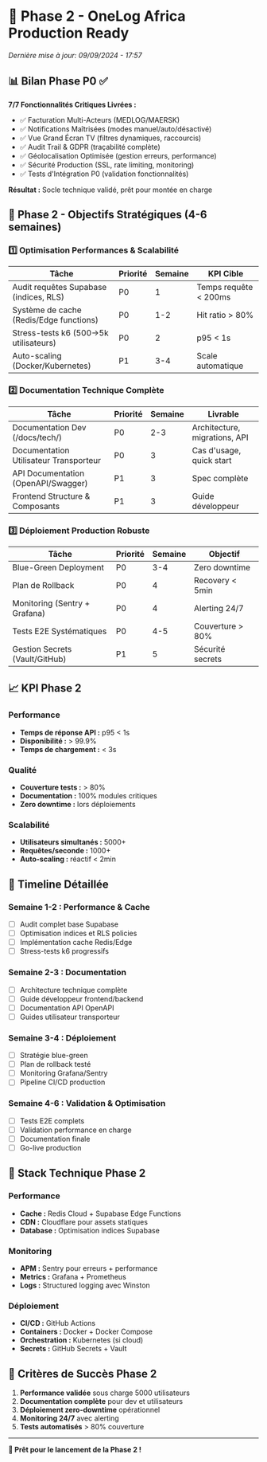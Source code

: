 # 🚀 Phase 2 - OneLog Africa Production Ready

*Dernière mise à jour: 09/09/2024 - 17:57*

## 📊 Bilan Phase P0 ✅

**7/7 Fonctionnalités Critiques Livrées :**
- ✅ Facturation Multi-Acteurs (MEDLOG/MAERSK)
- ✅ Notifications Maîtrisées (modes manuel/auto/désactivé)
- ✅ Vue Grand Écran TV (filtres dynamiques, raccourcis)
- ✅ Audit Trail & GDPR (traçabilité complète)
- ✅ Géolocalisation Optimisée (gestion erreurs, performance)
- ✅ Sécurité Production (SSL, rate limiting, monitoring)
- ✅ Tests d'Intégration P0 (validation fonctionnalités)

**Résultat :** Socle technique validé, prêt pour montée en charge

## 🎯 Phase 2 - Objectifs Stratégiques (4-6 semaines)

### 1️⃣ **Optimisation Performances & Scalabilité**

| Tâche | Priorité | Semaine | KPI Cible |
|-------|----------|---------|-----------|
| Audit requêtes Supabase (indices, RLS) | P0 | 1 | Temps requête < 200ms |
| Système de cache (Redis/Edge functions) | P0 | 1-2 | Hit ratio > 80% |
| Stress-tests k6 (500→5k utilisateurs) | P0 | 2 | p95 < 1s |
| Auto-scaling (Docker/Kubernetes) | P1 | 3-4 | Scale automatique |

### 2️⃣ **Documentation Technique Complète**

| Tâche | Priorité | Semaine | Livrable |
|-------|----------|---------|----------|
| Documentation Dev (/docs/tech/) | P0 | 2-3 | Architecture, migrations, API |
| Documentation Utilisateur Transporteur | P0 | 3 | Cas d'usage, quick start |
| API Documentation (OpenAPI/Swagger) | P1 | 3 | Spec complète |
| Frontend Structure & Composants | P1 | 3 | Guide développeur |

### 3️⃣ **Déploiement Production Robuste**

| Tâche | Priorité | Semaine | Objectif |
|-------|----------|---------|----------|
| Blue-Green Deployment | P0 | 3-4 | Zero downtime |
| Plan de Rollback | P0 | 4 | Recovery < 5min |
| Monitoring (Sentry + Grafana) | P0 | 4 | Alerting 24/7 |
| Tests E2E Systématiques | P0 | 4-5 | Couverture > 80% |
| Gestion Secrets (Vault/GitHub) | P1 | 5 | Sécurité secrets |

## 📈 **KPI Phase 2**

### Performance
- **Temps de réponse API :** p95 < 1s
- **Disponibilité :** > 99.9%
- **Temps de chargement :** < 3s

### Qualité
- **Couverture tests :** > 80%
- **Documentation :** 100% modules critiques
- **Zero downtime :** lors déploiements

### Scalabilité
- **Utilisateurs simultanés :** 5000+
- **Requêtes/seconde :** 1000+
- **Auto-scaling :** réactif < 2min

## 📅 **Timeline Détaillée**

### **Semaine 1-2 : Performance & Cache**
- [ ] Audit complet base Supabase
- [ ] Optimisation indices et RLS policies
- [ ] Implémentation cache Redis/Edge
- [ ] Stress-tests k6 progressifs

### **Semaine 2-3 : Documentation**
- [ ] Architecture technique complète
- [ ] Guide développeur frontend/backend
- [ ] Documentation API OpenAPI
- [ ] Guides utilisateur transporteur

### **Semaine 3-4 : Déploiement**
- [ ] Stratégie blue-green
- [ ] Plan de rollback testé
- [ ] Monitoring Grafana/Sentry
- [ ] Pipeline CI/CD production

### **Semaine 4-6 : Validation & Optimisation**
- [ ] Tests E2E complets
- [ ] Validation performance en charge
- [ ] Documentation finale
- [ ] Go-live production

## 🔧 **Stack Technique Phase 2**

### **Performance**
- **Cache :** Redis Cloud + Supabase Edge Functions
- **CDN :** Cloudflare pour assets statiques
- **Database :** Optimisation indices Supabase

### **Monitoring**
- **APM :** Sentry pour erreurs + performance
- **Metrics :** Grafana + Prometheus
- **Logs :** Structured logging avec Winston

### **Déploiement**
- **CI/CD :** GitHub Actions
- **Containers :** Docker + Docker Compose
- **Orchestration :** Kubernetes (si cloud)
- **Secrets :** GitHub Secrets + Vault

## 🎯 **Critères de Succès Phase 2**

1. **Performance validée** sous charge 5000 utilisateurs
2. **Documentation complète** pour dev et utilisateurs
3. **Déploiement zero-downtime** opérationnel
4. **Monitoring 24/7** avec alerting
5. **Tests automatisés** > 80% couverture

---

**🚀 Prêt pour le lancement de la Phase 2 !**
